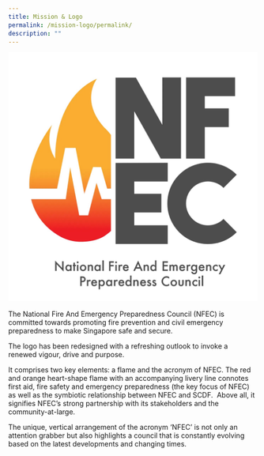 ```yaml
---
title: Mission & Logo
permalink: /mission-logo/permalink/
description: ""
---
```

![](/images/nfec%20logo%20high%20res.jpg)

The National Fire And Emergency Preparedness Council (NFEC) is committed towards promoting fire prevention and civil emergency preparedness to make Singapore safe and secure.<br>

The logo has been redesigned with a refreshing outlook to invoke a renewed vigour, drive and purpose.<br>

It comprises two key elements: a flame and the acronym of NFEC. The red and orange heart-shape flame with an accompanying livery line connotes first aid, fire safety and emergency preparedness (the key focus of NFEC) as well as the symbiotic relationship between NFEC and SCDF. &nbsp;Above all, it signifies NFEC’s strong partnership with its stakeholders and the community-at-large.<br>

The unique, vertical arrangement of the acronym ‘NFEC’ is not only an attention grabber but also highlights a council that is constantly evolving based on the latest developments and changing times.<br>